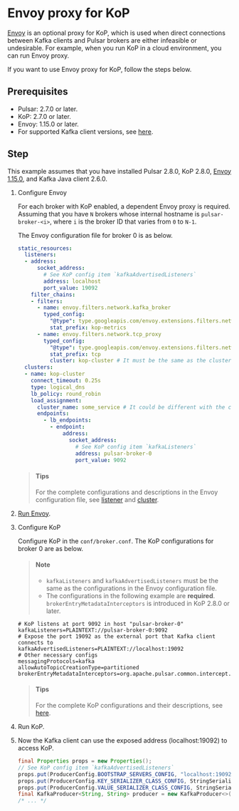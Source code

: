 # Envoy proxy for KoP

[Envoy](https://www.envoyproxy.io/) is an optional proxy for KoP, which is used when direct connections between Kafka clients and Pulsar brokers are either infeasible or undesirable. For example, when you run KoP in a cloud environment, you can run Envoy proxy.

If you want to use Envoy proxy for KoP, follow the steps below.

## Prerequisites

- Pulsar: 2.7.0 or later.
- KoP: 2.7.0 or later.
- Envoy: 1.15.0 or later.
- For supported Kafka client versions, see [here](https://github.com/streamnative/kop/tree/master/integrations).

## Step

This example assumes that you have installed Pulsar 2.8.0, KoP 2.8.0, [Envoy 1.15.0](https://www.envoyproxy.io/docs/envoy/latest/start/install), and Kafka Java client 2.6.0.

1. Configure Envoy

    For each broker with KoP enabled, a dependent Envoy proxy is required. Assuming that you have `N` brokers whose internal hostname is `pulsar-broker-<i>`, where `i` is the broker ID that varies from `0` to `N-1`.
    
    The Envoy configuration file for broker 0 is as below.
    
    ```yaml
    static_resources:
      listeners:
      - address:
          socket_address:
            # See KoP config item `kafkaAdvertisedListeners`
            address: localhost
            port_value: 19092
        filter_chains:
        - filters:
          - name: envoy.filters.network.kafka_broker
            typed_config:
              "@type": type.googleapis.com/envoy.extensions.filters.network.kafka_broker.v3.KafkaBroker
              stat_prefix: kop-metrics
          - name: envoy.filters.network.tcp_proxy
            typed_config:
              "@type": type.googleapis.com/envoy.extensions.filters.network.tcp_proxy.v3.TcpProxy
              stat_prefix: tcp
              cluster: kop-cluster # It must be the same as the cluster name below
      clusters:
      - name: kop-cluster
        connect_timeout: 0.25s
        type: logical_dns
        lb_policy: round_robin
        load_assignment:
          cluster_name: some_service # It could be different with the cluster name above
          endpoints:
            - lb_endpoints:
              - endpoint:
                  address:
                    socket_address:
                      # See KoP config item `kafkaListeners`
                      address: pulsar-broker-0
                      port_value: 9092
    ```
    
    > #### Tips
    >
    > For the complete configurations and descriptions in the Envoy configuration file, see [listener](https://www.envoyproxy.io/docs/envoy/latest/api-v3/config/listener/v3/listener.proto#config-listener-v3-listener) and [cluster](https://www.envoyproxy.io/docs/envoy/latest/api-v3/config/cluster/v3/cluster.proto#config-cluster-v3-cluster).

2. [Run Envoy](https://www.envoyproxy.io/docs/envoy/latest/start/quick-start/run-envoy).

3. Configure KoP

    Configure KoP in the `conf/broker.conf`. The KoP configurations for broker 0 are as below.

    > #### Note
    >
    > -  `kafkaListeners` and `kafkaAdvertisedListeners` must be the same as the configurations in the Envoy configuration file.
    > -  The configurations in the following example are **required**. `brokerEntryMetadataInterceptors` is introduced in KoP 2.8.0 or later.

    ```properties
    # KoP listens at port 9092 in host "pulsar-broker-0"
    kafkaListeners=PLAINTEXT://pulsar-broker-0:9092
    # Expose the port 19092 as the external port that Kafka client connects to
    kafkaAdvertisedListeners=PLAINTEXT://localhost:19092
    # Other necessary configs
    messagingProtocols=kafka
    allowAutoTopicCreationType=partitioned
    brokerEntryMetadataInterceptors=org.apache.pulsar.common.intercept.AppendIndexMetadataInterceptor
    ```

    > #### Tips
    >
    > For the complete KoP configurations and their descriptions, see [here](configuration.md).

4. Run KoP.

5. Now the Kafka client can use the exposed address (localhost:19092) to access KoP. 

    ```java
    final Properties props = new Properties();
    // See KoP config item `kafkaAdvertisedListeners`
    props.put(ProducerConfig.BOOTSTRAP_SERVERS_CONFIG, "localhost:19092");
    props.put(ProducerConfig.KEY_SERIALIZER_CLASS_CONFIG, StringSerializer.class);
    props.put(ProducerConfig.VALUE_SERIALIZER_CLASS_CONFIG, StringSerializer.class);
    final KafkaProducer<String, String> producer = new KafkaProducer<>(props);
    /* ... */
    ```

    
